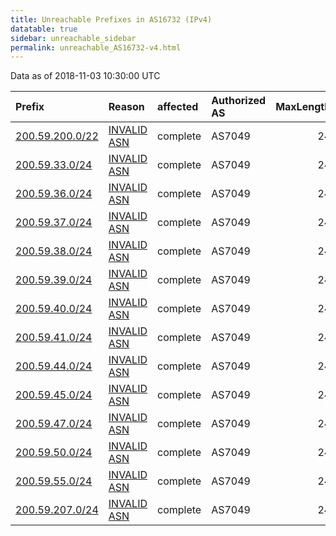 ```yaml
---
title: Unreachable Prefixes in AS16732 (IPv4)
datatable: true
sidebar: unreachable_sidebar
permalink: unreachable_AS16732-v4.html
---
```


Data as of 2018-11-03 10:30:00 UTC


<div class="datatable-begin"></div>

| Prefix                                                   | Reason                                                                                                 | affected   | Authorized AS   |   MaxLength | Anchor                                         |   unreachable /24s |
|:---------------------------------------------------------|:-------------------------------------------------------------------------------------------------------|:-----------|:----------------|------------:|:-----------------------------------------------|-------------------:|
| [200.59.200.0/22](https://stat.ripe.net/200.59.200.0/22) | [INVALID ASN](https://rpki-validator.ripe.net/announcement-preview?asn=AS16732&prefix=200.59.200.0/22) | complete   | AS7049          |          24 | [LACNIC](unreachable_LACNIC_RPKI_Root-v4.html) |                  4 |
| [200.59.33.0/24](https://stat.ripe.net/200.59.33.0/24)   | [INVALID ASN](https://rpki-validator.ripe.net/announcement-preview?asn=AS16732&prefix=200.59.33.0/24)  | complete   | AS7049          |          24 | [LACNIC](unreachable_LACNIC_RPKI_Root-v4.html) |                  1 |
| [200.59.36.0/24](https://stat.ripe.net/200.59.36.0/24)   | [INVALID ASN](https://rpki-validator.ripe.net/announcement-preview?asn=AS16732&prefix=200.59.36.0/24)  | complete   | AS7049          |          24 | [LACNIC](unreachable_LACNIC_RPKI_Root-v4.html) |                  1 |
| [200.59.37.0/24](https://stat.ripe.net/200.59.37.0/24)   | [INVALID ASN](https://rpki-validator.ripe.net/announcement-preview?asn=AS16732&prefix=200.59.37.0/24)  | complete   | AS7049          |          24 | [LACNIC](unreachable_LACNIC_RPKI_Root-v4.html) |                  1 |
| [200.59.38.0/24](https://stat.ripe.net/200.59.38.0/24)   | [INVALID ASN](https://rpki-validator.ripe.net/announcement-preview?asn=AS16732&prefix=200.59.38.0/24)  | complete   | AS7049          |          24 | [LACNIC](unreachable_LACNIC_RPKI_Root-v4.html) |                  1 |
| [200.59.39.0/24](https://stat.ripe.net/200.59.39.0/24)   | [INVALID ASN](https://rpki-validator.ripe.net/announcement-preview?asn=AS16732&prefix=200.59.39.0/24)  | complete   | AS7049          |          24 | [LACNIC](unreachable_LACNIC_RPKI_Root-v4.html) |                  1 |
| [200.59.40.0/24](https://stat.ripe.net/200.59.40.0/24)   | [INVALID ASN](https://rpki-validator.ripe.net/announcement-preview?asn=AS16732&prefix=200.59.40.0/24)  | complete   | AS7049          |          24 | [LACNIC](unreachable_LACNIC_RPKI_Root-v4.html) |                  1 |
| [200.59.41.0/24](https://stat.ripe.net/200.59.41.0/24)   | [INVALID ASN](https://rpki-validator.ripe.net/announcement-preview?asn=AS16732&prefix=200.59.41.0/24)  | complete   | AS7049          |          24 | [LACNIC](unreachable_LACNIC_RPKI_Root-v4.html) |                  1 |
| [200.59.44.0/24](https://stat.ripe.net/200.59.44.0/24)   | [INVALID ASN](https://rpki-validator.ripe.net/announcement-preview?asn=AS16732&prefix=200.59.44.0/24)  | complete   | AS7049          |          24 | [LACNIC](unreachable_LACNIC_RPKI_Root-v4.html) |                  1 |
| [200.59.45.0/24](https://stat.ripe.net/200.59.45.0/24)   | [INVALID ASN](https://rpki-validator.ripe.net/announcement-preview?asn=AS16732&prefix=200.59.45.0/24)  | complete   | AS7049          |          24 | [LACNIC](unreachable_LACNIC_RPKI_Root-v4.html) |                  1 |
| [200.59.47.0/24](https://stat.ripe.net/200.59.47.0/24)   | [INVALID ASN](https://rpki-validator.ripe.net/announcement-preview?asn=AS16732&prefix=200.59.47.0/24)  | complete   | AS7049          |          24 | [LACNIC](unreachable_LACNIC_RPKI_Root-v4.html) |                  1 |
| [200.59.50.0/24](https://stat.ripe.net/200.59.50.0/24)   | [INVALID ASN](https://rpki-validator.ripe.net/announcement-preview?asn=AS16732&prefix=200.59.50.0/24)  | complete   | AS7049          |          24 | [LACNIC](unreachable_LACNIC_RPKI_Root-v4.html) |                  1 |
| [200.59.55.0/24](https://stat.ripe.net/200.59.55.0/24)   | [INVALID ASN](https://rpki-validator.ripe.net/announcement-preview?asn=AS16732&prefix=200.59.55.0/24)  | complete   | AS7049          |          24 | [LACNIC](unreachable_LACNIC_RPKI_Root-v4.html) |                  1 |
| [200.59.207.0/24](https://stat.ripe.net/200.59.207.0/24) | [INVALID ASN](https://rpki-validator.ripe.net/announcement-preview?asn=AS16732&prefix=200.59.207.0/24) | complete   | AS7049          |          24 | [LACNIC](unreachable_LACNIC_RPKI_Root-v4.html) |                  1 |

<div class="datatable-end"></div>